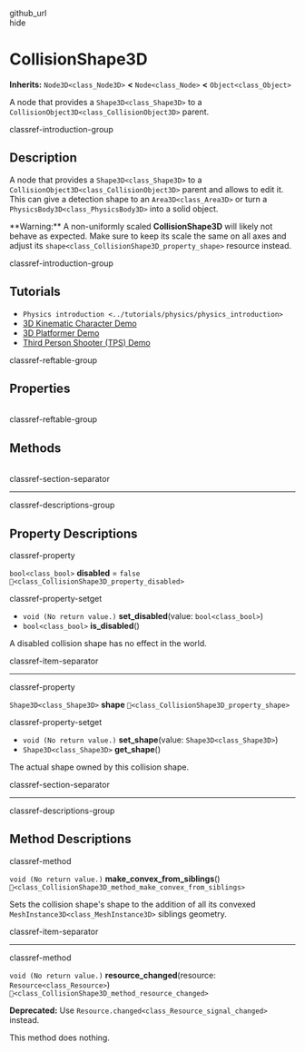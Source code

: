 github\_url  
hide

# CollisionShape3D

**Inherits:** `Node3D<class_Node3D>` **&lt;** `Node<class_Node>`
**&lt;** `Object<class_Object>`

A node that provides a `Shape3D<class_Shape3D>` to a
`CollisionObject3D<class_CollisionObject3D>` parent.

classref-introduction-group

## Description

A node that provides a `Shape3D<class_Shape3D>` to a
`CollisionObject3D<class_CollisionObject3D>` parent and allows to edit
it. This can give a detection shape to an `Area3D<class_Area3D>` or turn
a `PhysicsBody3D<class_PhysicsBody3D>` into a solid object.

\*\*Warning:\*\* A non-uniformly scaled **CollisionShape3D** will likely
not behave as expected. Make sure to keep its scale the same on all axes
and adjust its `shape<class_CollisionShape3D_property_shape>` resource
instead.

classref-introduction-group

## Tutorials

-   `Physics introduction <../tutorials/physics/physics_introduction>`
-   [3D Kinematic Character
    Demo](https://godotengine.org/asset-library/asset/2739)
-   [3D Platformer
    Demo](https://godotengine.org/asset-library/asset/2748)
-   [Third Person Shooter (TPS)
    Demo](https://godotengine.org/asset-library/asset/2710)

classref-reftable-group

## Properties

<table>
<tbody>
<tr>
</tr>
<tr>
</tr>
</tbody>
</table>

classref-reftable-group

## Methods

<table>
<tbody>
<tr>
</tr>
<tr>
</tr>
</tbody>
</table>

classref-section-separator

------------------------------------------------------------------------

classref-descriptions-group

## Property Descriptions

classref-property

`bool<class_bool>` **disabled** = `false`
`🔗<class_CollisionShape3D_property_disabled>`

classref-property-setget

-   `void (No return value.)` **set\_disabled**(value:
    `bool<class_bool>`)
-   `bool<class_bool>` **is\_disabled**()

A disabled collision shape has no effect in the world.

classref-item-separator

------------------------------------------------------------------------

classref-property

`Shape3D<class_Shape3D>` **shape**
`🔗<class_CollisionShape3D_property_shape>`

classref-property-setget

-   `void (No return value.)` **set\_shape**(value:
    `Shape3D<class_Shape3D>`)
-   `Shape3D<class_Shape3D>` **get\_shape**()

The actual shape owned by this collision shape.

classref-section-separator

------------------------------------------------------------------------

classref-descriptions-group

## Method Descriptions

classref-method

`void (No return value.)` **make\_convex\_from\_siblings**()
`🔗<class_CollisionShape3D_method_make_convex_from_siblings>`

Sets the collision shape's shape to the addition of all its convexed
`MeshInstance3D<class_MeshInstance3D>` siblings geometry.

classref-item-separator

------------------------------------------------------------------------

classref-method

`void (No return value.)` **resource\_changed**(resource:
`Resource<class_Resource>`)
`🔗<class_CollisionShape3D_method_resource_changed>`

**Deprecated:** Use `Resource.changed<class_Resource_signal_changed>`
instead.

This method does nothing.
